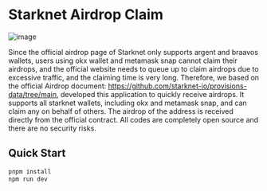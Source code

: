 # Starknet Airdrop Claim

![image](https://github.com/YanYuanFE/stark-airdrop/assets/17774285/bf564954-5a70-402e-a8e5-8422a750c11d)

Since the official airdrop page of Starknet only supports argent and braavos wallets, users using okx wallet and metamask snap cannot claim their airdrops, and the official website needs to queue up to claim airdrops due to excessive traffic, and the claiming time is very long. Therefore, we based on the official Airdrop document: https://github.com/starknet-io/provisions-data/tree/main, developed this application to quickly receive airdrops. It supports all starknet wallets, including okx and metamask snap, and can claim any on behalf of others. The airdrop of the address is received directly from the official contract. All codes are completely open source and there are no security risks.



## Quick Start


```bash
pnpm install
npm run dev
```
